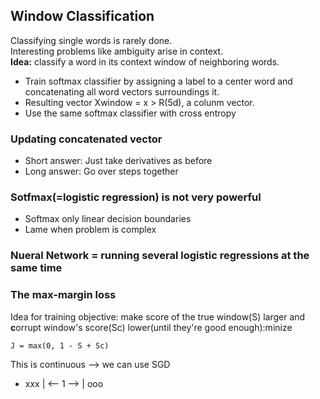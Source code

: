 ## Window Classification
Classifying single words is rarely done.   
Interesting problems like ambiguity arise in context.   
**Idea:** classify a word in its context window of neighboring words.   
+ Train softmax classifier by assigning a label to a center word and concatenating all word vectors surroundings it.   
+ Resulting vector Xwindow = x > R(5d), a colunm vector.
+ Use the same softmax classifier with cross entropy

### Updating concatenated vector
+ Short answer: Just take derivatives as before
+ Long answer: Go over steps together

### Sotfmax(=logistic regression) is not very powerful
+ Softmax only linear decision boundaries  
+ Lame when problem is complex

### Nueral Network = running several logistic regressions at the same time

### The max-margin loss
Idea for training objective: make score of the true window(S) larger and **c**orrupt window's score(Sc) lower(until they're good enough):minize   
	
	J = max(0, 1 - S + Sc)

This is continuous --> we can use SGD    
+ xxx | <-- 1 --> | ooo
